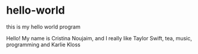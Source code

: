 # hello-world
this is my hello world program

Hello! My name is Cristina Noujaim, and I really like Taylor Swift, tea, music, programming and Karlie Kloss
